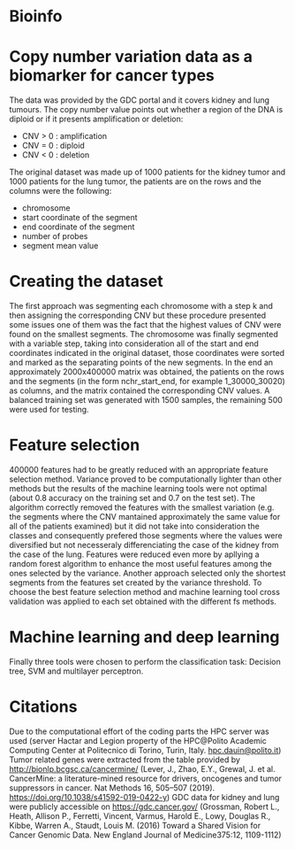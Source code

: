 # Bioinfo
# Copy number variation data as a biomarker for cancer types
The data was provided by the GDC portal and it covers kidney and lung tumours.
The copy number value points out whether a region of the DNA is diploid or if it presents amplification or deletion:
- CNV > 0 : amplification
- CNV = 0 : diploid
- CNV < 0 : deletion

The original dataset was made up of 1000 patients for the kidney tumor and 1000 patients for the lung tumor, the patients are on the rows and the columns were the following:
- chromosome
- start coordinate of the segment
- end coordinate of the segment
- number of probes
- segment mean value

# Creating the dataset 
The first approach was segmenting each chromosome with a step k and then assigning the corresponding CNV but these procedure presented some issues one of them was the fact that the highest values of CNV were found on the smallest segments.
The chromosome was finally segmented with a variable step, taking into consideration all of the start and end coordinates indicated in the original dataset, those coordinates were sorted and marked as the separating points of the new segments.
In the end an approximately 2000x400000 matrix was obtained, the patients on the rows and the segments (in the form nchr_start_end, for example 1_30000_30020) as columns, and the matrix contained the corresponding CNV values.
A balanced training set was generated with 1500 samples, the remaining 500 were used for testing.

# Feature selection
400000 features had to be greatly reduced with an appropriate feature selection method.
Variance proved to be computationally lighter than other methods but the results of the machine learning tools were not optimal (about 0.8 accuracy on the training set and 0.7 on the test set). The algorithm correctly removed the features with the smallest variation (e.g. the segments where the CNV mantained approximately the same value for all of the patients examined) but it did not take into consideration the classes and consequently prefered those segments where the values were diversified but not necesseraly differenciating the case of the kidney from the case of the lung.
Features were reduced even more by apllying a random forest algorithm to enhance the most useful features among the ones selected by the variance. Another approach selected only the shortest segments from the features set created by the variance threshold.
To choose the best feature selection method and machine learning tool cross validation was applied to each set obtained with the different fs methods.

# Machine learning and deep learning
Finally three tools were chosen to perform the classification task: Decision tree, SVM and multilayer perceptron.


# Citations
Due to the computational effort of the coding parts the HPC server was used (server Hactar and Legion property of the HPC@Polito Academic Computing Center at Politecnico di Torino, Turin, Italy. hpc.dauin@polito.it)
Tumor related genes were extracted from the table provided by http://bionlp.bcgsc.ca/cancermine/ (Lever, J., Zhao, E.Y., Grewal, J. et al. CancerMine: a literature-mined resource for drivers, oncogenes and tumor suppressors in cancer. Nat Methods 16, 505–507 (2019). https://doi.org/10.1038/s41592-019-0422-y)
GDC data for kidney and lung were publicly accessible on https://gdc.cancer.gov/ (Grossman, Robert L., Heath, Allison P., Ferretti, Vincent, Varmus, Harold E., Lowy, Douglas R., Kibbe, Warren A., Staudt, Louis M. (2016) Toward a Shared Vision for Cancer Genomic Data. New England Journal of Medicine375:12, 1109-1112)

